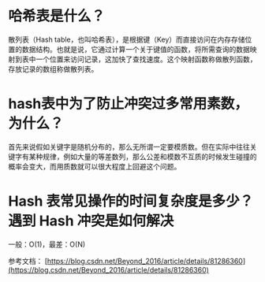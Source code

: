 # 哈希表是什么？ #

散列表（Hash table，也叫哈希表），是根据键（Key）而直接访问在内存存储位置的数据结构。也就是说，它通过计算一个关于键值的函数，将所需查询的数据映射到表中一个位置来访问记录，这加快了查找速度。这个映射函数称做散列函数，存放记录的数组称做散列表。

# hash表中为了防止冲突过多常用素数，为什么？ #

首先来说假如关键字是随机分布的，那么无所谓一定要模质数。但在实际中往往关键字有某种规律，例如大量的等差数列，那么公差和模数不互质的时候发生碰撞的概率会变大，而用质数就可以很大程度上回避这个问题。

# Hash 表常见操作的时间复杂度是多少？遇到 Hash 冲突是如何解决 #

一般：O(1)，最差：O(N)

参考文档：
[https://blog.csdn.net/Beyond_2016/article/details/81286360](https://blog.csdn.net/Beyond_2016/article/details/81286360)

